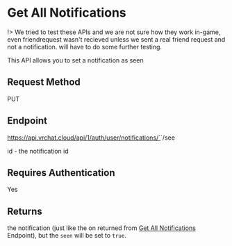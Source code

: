 # Get All Notifications 

!> We tried to test these APIs and we are not sure how they work in-game, even friendrequest wasn't recieved unless we sent a real friend request and not a notification. will have to do some further testing.

This API allows you to set a notification as seen

## Request Method 
PUT

## Endpoint
https://api.vrchat.cloud/api/1/auth/user/notifications/`<ID>`/see

id - the notification id

## Requires Authentication
Yes

## Returns 

the notification (just like the on returned from [Get All Notifications](NotificationAPI/GetAll.md) Endpoint), but the `seen` will be set to `true`.
